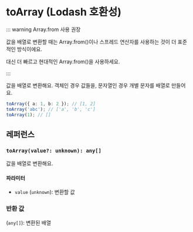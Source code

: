 # toArray (Lodash 호환성)

::: warning Array.from 사용 권장

값을 배열로 변환할 때는 Array.from()이나 스프레드 연산자를 사용하는 것이 더 표준적인 방식이에요.

대신 더 빠르고 현대적인 Array.from()을 사용하세요.

:::

값을 배열로 변환해요. 객체인 경우 값들을, 문자열인 경우 개별 문자를 배열로 만들어요.

```typescript
toArray({ a: 1, b: 2 }); // [1, 2]
toArray('abc'); // ['a', 'b', 'c']
toArray(1); // []
```

## 레퍼런스

### `toArray(value?: unknown): any[]`

값을 배열로 변환해요.

#### 파라미터

- `value` (`unknown`): 변환할 값

### 반환 값

(`any[]`): 변환된 배열
